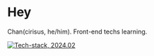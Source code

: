 # Hey

Chan(cirisus, he/him). Front-end techs learning.

[![Tech-stack, 2024.02](https://skillicons.dev/icons?i=js,html,css,svelte,scss,ts,figma,ai,ae)](https://skillicons.dev)
